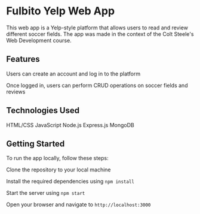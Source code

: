 # Fulbito Yelp Web App
This web app is a Yelp-style platform that allows users to read and review different soccer fields. The app was made in the context of the Colt Steele's Web Development course.

## Features
Users can create an account and log in to the platform

Once logged in, users can perform CRUD operations on soccer fields and reviews

## Technologies Used
HTML/CSS
JavaScript
Node.js
Express.js
MongoDB
## Getting Started
To run the app locally, follow these steps:

Clone the repository to your local machine

Install the required dependencies using `npm install`

Start the server using `npm start`

Open your browser and navigate to `http://localhost:3000`
